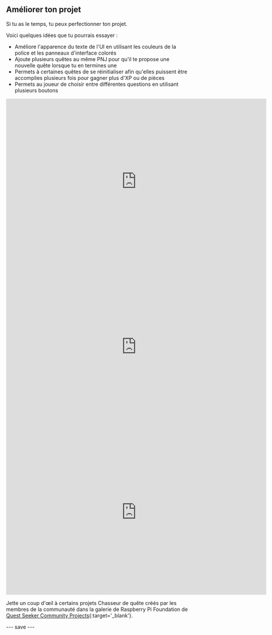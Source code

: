 ## Améliorer ton projet

Si tu as le temps, tu peux perfectionner ton projet.

Voici quelques idées que tu pourrais essayer :

+ Améliore l'apparence du texte de l'UI en utilisant les couleurs de la police et les panneaux d'interface colorés
+ Ajoute plusieurs quêtes au même PNJ pour qu'il te propose une nouvelle quête lorsque tu en termines une
+ Permets à certaines quêtes de se réinitialiser afin qu'elles puissent être accomplies plusieurs fois pour gagner plus d'XP ou de pièces
+ Permets au joueur de choisir entre différentes questions en utilisant plusieurs boutons

<iframe allowtransparency="true" width="710" height="450" src="https://raspberrypilearning.github.io/unity-webgl/quest-seeker" frameborder="0"></iframe>
<iframe allowtransparency="true" width="710" height="450" src="https://raspberrypilearning.github.io/unity-webgl/weatherquest" frameborder="0"></iframe>
<iframe allowtransparency="true" width="710" height="450" src="https://raspberrypilearning.github.io/unity-webgl/castlequestseeker" frameborder="0"></iframe>

Jette un coup d'œil à certains projets Chasseur de quête créés par les membres de la communauté dans la galerie de Raspberry Pi Foundation de [Quest Seeker Community Projects](https://wke.lt/w/s/3n5xmU){:target='_blank'}.

--- save ---
